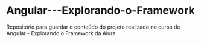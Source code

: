 # Angular---Explorando-o-Framework
Repositório para guardar o conteúdo do projeto realizado no curso de Angular - Explorando o Framework da Alura.
